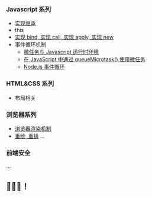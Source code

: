 ### Javascript 系列

- <a href='./scripts/寄生组合式继承.js'>实现继承</a>
- <a>this</a>
- <a href='./scripts/实现bind&apply&call&new.js'>实现 bind, 实现 call, 实现 apply, 实现 new</a>
- <a>事件循环机制</a>
  - <a href='https://developer.mozilla.org/zh-CN/docs/Web/API/HTML_DOM_API/Microtask_guide/In_depth'>微任务与 Javascript 运行时环境</a>
  - <a href='https://developer.mozilla.org/zh-CN/docs/Web/API/HTML_DOM_API/Microtask_guide'>在 JavaScript 中通过 queueMicrotask() 使用微任务</a>
  - <a href='https://nodejs.org/zh-cn/docs/guides/event-loop-timers-and-nexttick/'>Node.js 事件循环</a>

### HTML&CSS 系列

- <a>布局相关</a>

### 浏览器系列

- <a href="./content/浏览器渲染机制.md">浏览器渲染机制</a>
- <a href="./content/重绘与重排.md">重绘, 重排</a>
  ...

### 前端安全

...

## 🚀🚀🚀！
